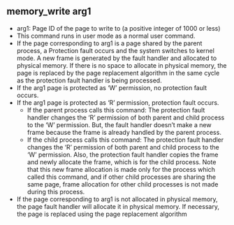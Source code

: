 ## memory_write arg1
- arg1: Page ID of the page to write to (a positive integer of 1000 or less)
- This command runs in user mode as a normal user command.
- If the page corresponding to arg1 is a page shared by the parent process, a Protection fault occurs and the system switches to kernel mode. A new frame is generated by the fault handler and allocated to physical memory. If there is no space to allocate in physical memory, the page is replaced by the page replacement algorithm in the same cycle as the protection fault handler is being processed.
- If the arg1 page is protected as ‘W’ permission, no protection fault occurs.
- If the arg1 page is protected as ‘R’ permission, protection fault occurs.
  - If the parent process calls this command: The protection fault handler changes the ‘R’ permission of both parent and child process to the ‘W’ permission. But, the fault handler doesn’t make a new frame because the frame is already handled by the parent process.
  - If the child process calls this command: The protection fault handler changes the ‘R’ permission of both parent and child process to the ‘W’ permission. Also, the protection fault handler copies the frame and newly allocate the frame, which is for the child process. Note that this new frame allocation is made only for the process which called this command, and if other child processes are sharing the same page, frame allocation for other child processes is not made during this process.
- If the page corresponding to arg1 is not allocated in physical memory, the page fault handler
will allocate it in physical memory. If necessary, the page is replaced using the page
replacement algorithm
